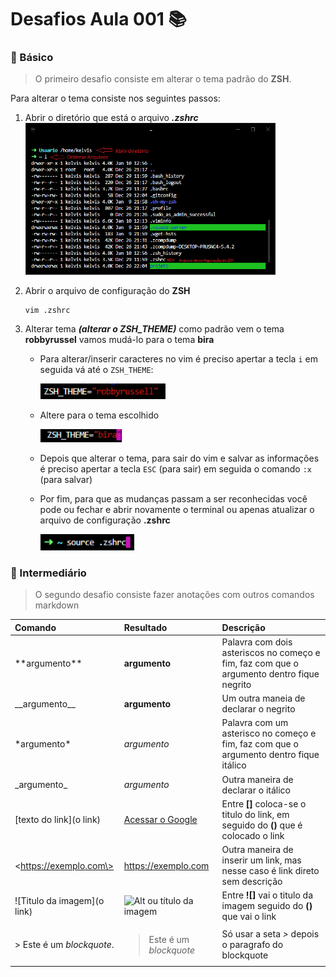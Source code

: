 # Desafios Aula 001 :books:

### :green_book: Básico

> O primeiro desafio consiste em alterar o tema padrão do **ZSH**.

Para alterar o tema consiste nos seguintes passos:

1. Abrir o diretório que está o arquivo **_.zshrc_**
    <img src="./../imagens/001_print_terminal_01.png" width="400">

2. Abrir o arquivo de configuração do **ZSH**

   ```
   vim .zshrc
   ```

3. Alterar tema **_(alterar o ZSH_THEME)_** como padrão vem o tema **robbyrussel** vamos mudá-lo para o tema **bira**

   - Para alterar/inserir caracteres no vim é preciso apertar a tecla `i` em seguida vá até o `ZSH_THEME`:

     <img src="./../imagens/001_print_terminal_02.png" width="200">

   - Altere para o tema escolhido

     <img src="./../imagens/001_print_terminal_03.png" width="130">

   - Depois que alterar o tema, para sair do vim e salvar as informações é preciso apertar a tecla `ESC` (para sair) em seguida o comando `:x` (para salvar)

   - Por fim, para que as mudanças passam a ser reconhecidas você pode ou fechar e abrir novamente o terminal ou apenas atualizar o arquivo de configuração **.zshrc**

     <img src="./../imagens/001_print_terminal_04.png" width="150">


### :green_book: Intermediário
> O segundo desafio consiste fazer anotações com outros comandos markdown


| Comando  | Resultado                      | Descrição         |
| :-------- | :------------------------------- | :------------ |
|  \*\*argumento\*\* |  **argumento**     |  Palavra com dois asteriscos no começo e fim, faz com que o argumento dentro fique negrito        |
| \_\_argumento\_\_ | __argumento__ | Um outra maneia de declarar o negrito |
| \*argumento\*  | *argumento*      | Palavra com um asterisco no começo e fim, faz com que o argumento dentro fique itálico      |
| \_argumento\_  | _argumento_      | Outra maneira de declarar o itálico   |
| [texto do link](o link) | [Acessar o Google](https://www.google.com)     | Entre __[]__ coloca-se o titulo do link, em seguido do __()__ que é colocado o link      |
| \<https://exemplo.com\> | <https://exemplo.com>     | Outra maneira de inserir um link, mas nesse caso é link direto sem descrição      |
| ![Titulo da imagem](o link) |![Alt ou título da imagem](https://collabcode.training/favicon.ico)    | Entre **![]** vai o titulo da imagem seguido do **()** que vai o link      |
| > Este é um _blockquote_. | <blockquote> Este é um _blockquote_ </blockquote>    | Só usar a seta *>* depois o paragrafo do blockquote     | 
